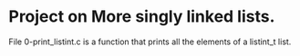 # Project on More singly linked lists.
File 0-print_listint.c is a function that prints all the elements of a listint_t list.  
